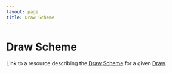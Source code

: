 ```yaml
---
layout: page
title: Draw Scheme
---
```

# Draw Scheme

Link to a resource describing the [Draw Scheme](../concepts/draw-scheme) for a given [Draw](../concepts/draw).
